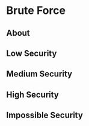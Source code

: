 # Brute Force

## About

## Low Security

## Medium Security

## High Security

## Impossible Security